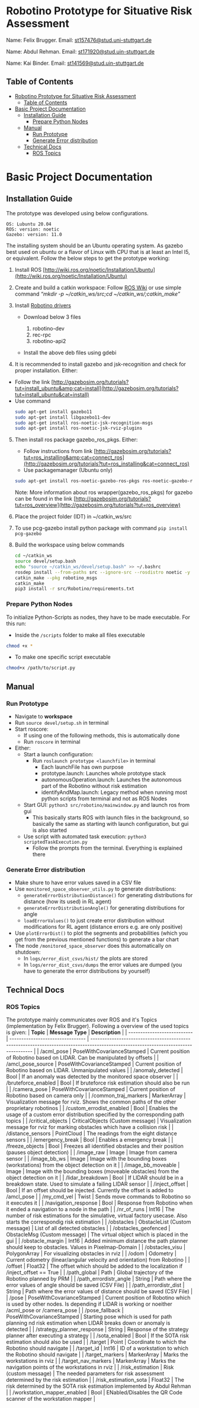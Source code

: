 # Robotino Prototype for Situative Risk Assessment

Name: Felix Brugger.
Email: st157476@stud.uni-stuttgart.de

Name: Abdul Rehman.
Email: st171920@stud.uin-stuttgart.de

Name: Kai Binder.
Email: st141569@stud.uin-stuttgart.de

## Table of Contents
- [Robotino Prototype for Situative Risk Assessment](#robotino-prototype-for-situative-risk-assessment)
  - [Table of Contents](#table-of-contents)
- [Basic Project Documentation](#basic-project-documentation)
  - [Installation Guide](#installation-guide)
    - [Prepare Python Nodes](#prepare-python-nodes)
  - [Manual](#manual)
    - [Run Prototype](#run-prototype)
    - [Generate Error distribution](#generate-error-distribution)
  - [Technical Docs](#technical-docs)
    - [ROS Topics](#ros-topics)

# Basic Project Documentation
## Installation Guide

The prototype was developed using below configurations.

    OS: Lubuntu 20.04
    ROS: version: noetic
    Gazebo: version: 11.0

The installing system should be an Ubuntu operating system. As gazebo best used on ubuntu or a flavor of Linux with CPU that is at least an Intel I5, or equivalent. Follow the below steps to get the prototype working:

1. Install ROS
   [http://wiki.ros.org/noetic/Installation/Ubuntu](http://wiki.ros.org/noetic/Installation/Ubuntu)
2. Create and build a catkin workspace: Follow [ROS Wiki](http://wiki.ros.org/catkin/Tutorials/create_a_workspace)
   or use simple command
   *“mkdir -p ~/catkin_ws/src;cd
   ~/catkin_ws/;catkin_make”*
3. Install [Robotino drivers](https://wiki.openrobotino.org/index.php?title=Robotino_OS)

   - Download below 3 files
     1. robotino-dev
     2. rec-rpc
     3. robotino-api2

   - Install the above deb files using gdebi

4. It is recommended to install gazebo and jsk-recognition and check for proper installation. Either:

- Follow the link
[http://gazebosim.org/tutorials?tut=install_ubuntu&amp;cat=install](http://gazebosim.org/tutorials?tut=install_ubuntu&cat=install)
- Use command
   ```bash
   sudo apt-get install gazebo11
   sudo apt-get install libgazebo11-dev
   sudo apt-get install ros-noetic-jsk-recognition-msgs 
   sudo apt-get install ros-noetic-jsk-rviz-plugins
   ```
5. Then install ros package gazebo_ros_pkgs. Either:
   - Follow instructions from link
      [http://gazebosim.org/tutorials?tut=ros_installing&amp;cat=connect_ros](http://gazebosim.org/tutorials?tut=ros_installing&cat=connect_ros)
   - Use packagemanager (Ubuntu only)
   ```bash
   sudo apt-get install ros-noetic-gazebo-ros-pkgs ros-noetic-gazebo-ros-control
   ```

   Note:
   More information about ros wrapper(gazebo_ros_pkgs) for gazebo can be found in the link [http://gazebosim.org/tutorials?tut=ros_overview](http://gazebosim.org/tutorials?tut=ros_overview)

6. Place the project folder (IDT) in ~/catkin_ws/src 
7. To use pcg-gazebo install python package with command  ```pip install pcg-gazebo```
8. Build the workspace using below commands
   ```bash
   cd ~/catkin_ws
   source devel/setup.bash
   echo "source ~/catkin_ws/devel/setup.bash" >> ~/.bashrc
   rosdep install --from-paths src --ignore-src --rosdistro noetic -y
   catkin_make --pkg robotino_msgs
   catkin_make
   pip3 install -r src/Robotino/requirements.txt
   ```

### Prepare Python Nodes
To initialize Python-Scripts as nodes, they have to be made executable. For this run:
- Inside the ``/scripts`` folder to make all files executable
```zsh
chmod +x *
```
- To make one specific script executable
```zsh
chmod+x /path/to/script.py
```

## Manual
### Run Prototype
- Navigate to **workspace**
- Run ``source devel/setup.sh`` in terminal
- Start roscore:
    - If using one of the following methods, this is automatically done
    - Run ``roscore`` in terminal
- Either:
  - Start a launch configuration:
    - Run ``roslaunch prototype <launchfile>`` in terminal
      - Each launchFile has own purpose
      - prototype.launch: Launches whole prototype stack
      - autonomousOperation.launch: Launches the autonomous part of the Robotino without risk estimation
      - identifyAndMap.launch: Legacy method when running most python scripts from terminal and not as ROS Nodes
  - Start GUI: ``python3 src/robotino/mainwindow.py`` and launch ros from gui
    - This basically starts ROS with launch files in the background, so basically the same as starting with launch configuration, but gui is also started
  - Use script with automated task execution: ``python3 scriptedTaskExecution.py``
    - Follow the prompts from the terminal. Everything is explained there

### Generate Error distribution
- Make shure to have error values saved in a CSV file
- Use ``monitored_space_observer_utils.py`` to generate distributions:
  - ``generateErrorDistributionDistance()`` for generating distributions for distance (how its used) in RL agent)
  - ``generateErrorDistributionAngle()`` for generating distributions for angle
  - ``loadErrorValues()`` to just create error distribution without modifications for RL agent (distance errors e.g. are only positive)
- Use ``plotErrorDist()`` to plot the segments and probabilities (which you get from the previous mentioned functions) to generate a bar chart
- The node ``/monitored_space_observer`` does this automatically on shutdown:
  - In ``logs/error_dist_csvs/hist/`` the plots are stored
  - In ``logs/error_dist_csvs/dumps`` the error values are dumped (you have to generate the error distributions by yourself)

## Technical Docs
### ROS Topics
The prototype mainly communicates over ROS and it's Topics (implementation by Felix Brugger). Following a overview of the used topics is given:
| **Topic**                   | **Message Type**                 | **Description**                                                                                                                     |
| --------------------------- | -------------------------------- | ----------------------------------------------------------------------------------------------------------------------------------- |
| /acml_pose                  | PoseWithCovarianceStamped        | Current position of Robotino based on LIDAR. Can be manipulated by offsets                                                          |
| /amcl_pose_source           | PoseWithCovarianceStamped        | Current position of Robotino based on LIDAR. Unmanipulated values                                                                   |
| /anomaly_detected           | Bool                             | If an anomaly was detected by the monitored space observer                                                                          |
| /bruteforce_enabled         | Bool                             | If bruteforce risk estimation should also be run                                                                                    |
| /camera_pose                | PoseWithCovarianceStamped        | Current position of Robotino based on camera only                                                                                   |
| /common_traj_markers        | MarkerArray                      | Visualization message for rviz. Shows the common paths of the other proprietary robotinos                                           |
| /custom_errodist_enabled    | Bool                             | Enables the usage of a custom error distribution specified by the corresponding path topics                                         |
| /critical_objects           | CriticalObjects (Custom message) | Visualization message for rviz for marking obstacles which have a collision risk                                                    |
| /distance_sensors           | PointCloud                       | The readings from the eight distance sensors                                                                                        |
| /emergency_break            | Bool                             | Enables a emergency break                                                                                                           |
| /freeze_objects             | Bool                             | Freezes all identified obstacles and their position (pauses object detection)                                                       |
| /image_raw                  | Image                            | Image from camera sensor                                                                                                            |
| /image_bb_ws                | Image                            | Image with the bounding boxes (workstations) from the object detection on it                                                        |
| /image_bb_moveable          | Image                            | Image with the bounding boxes (moveable obstacles) from the object detection on it                                                  |
| /lidar_breakdown            | Bool                             | If LIDAR should be in a breakdown state. Used to simulate a failing LIDAR sensor                                                    |
| /inject_offset              | Bool                             | If an offset should be injected. Currently the offset is added to /amcl_pose                                                        |
| /my_cmd_vel                 | Twist                            | Sends move commands to Robotino so it executes it                                                                                   |
| /navigation_response        | Bool                             | Response from Robotino when it ended a navigation to a node in the path                                                             |
| /nr_of_runs                 | Int16                            | The number of risk estimations for the simulative, virtual factory usecase. Also starts the correspondig risk estimation            |
| /obstacles                  | ObstacleList (Custom message)    | List of all detected obstacles                                                                                                      |
| /obstacles_geofenced        | ObstacleMsg (Custom message)     | The virtual object which is placed in the gui                                                                                       |
| /obstacle_margin            | Int16                            | Added minimum distance the path planner should keep to obstacles. Values in Pixelmap-Domain                                         |
| /obstacles_visu             | PolygonArray                     | For visualizing obstacles in rviz                                                                                                   |
| /odom                       | Odometry                         | Current odometry (linear/angular velocity and orientation) from Robotino                                                            |
| /offset                     | Float32                          | The offset which should be added to the localization if /inject_offset == True                                                      |
| /path_global                | Path                             | Global trajectory of the Robotino planned by PRM                                                                                    |
| /path_errordistr_angle      | String                           | Path where the error values of angle should be saved (CSV File)                                                                     |
| /path_errordistr_dist       | String                           | Path where the error values of distance should be saved (CSV File)                                                                  |
| /pose                       | PoseWithCovarianceStamped        | Current position of Robotino which is used by other nodes. Is  depending if LIDAR is working or noeither /acml_pose or /camera_pose |
| /pose_fallback              | PoseWithCovarianceStamped        | Starting pose which is used for path planning nd risk estimation when LIDAR breaks down or anomaly is detected                      |
| /strategy_planner_response  | String                           | Response of the strategy planner after executing a strategy                                                                         |
| /sota_enabled               | Bool                             | If the SOTA risk estimation should also be used                                                                                     |
| /target                     | Point                            | Coordinate to which the Robotino should navigate                                                                                    |
| /target_id                  | Int16                            | ID of a workstation to which the Robotino should navigate                                                                           |
| /target_markers             | MarkerArray                      | Marks the workstations in rviz                                                                                                      |
| /target_nav_markers         | MarkerArray                      | Marks the navigation points of the workstations in rviz                                                                             |
| /risk_estimation            | Risk (custom message)            | The needed parameters for risk assessment determined by the risk estimation                                                         |
| /risk_estimation_sota       | Float32                          | The risk determined by the SOTA risk estimation implemented by Abdul Rehman                                                         |
| /workstation_mapper_enabled | Bool                             | ENabled/Disables the QR Code scanner of the workstation mapper                                                                      |
